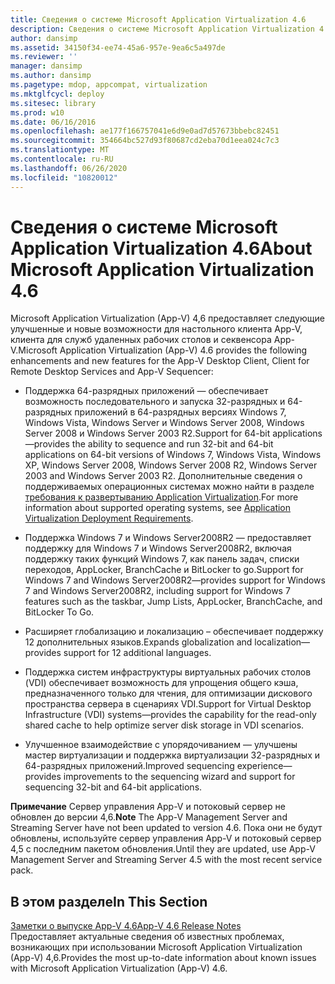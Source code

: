 ```yaml
---
title: Сведения о системе Microsoft Application Virtualization 4.6
description: Сведения о системе Microsoft Application Virtualization 4.6
author: dansimp
ms.assetid: 34150f34-ee74-45a6-957e-9ea6c5a497de
ms.reviewer: ''
manager: dansimp
ms.author: dansimp
ms.pagetype: mdop, appcompat, virtualization
ms.mktglfcycl: deploy
ms.sitesec: library
ms.prod: w10
ms.date: 06/16/2016
ms.openlocfilehash: ae177f166757041e6d9e0ad7d57673bbebc82451
ms.sourcegitcommit: 354664bc527d93f80687cd2eba70d1eea024c7c3
ms.translationtype: MT
ms.contentlocale: ru-RU
ms.lasthandoff: 06/26/2020
ms.locfileid: "10820012"
---
```

# <span data-ttu-id="bf2b0-103">Сведения о системе Microsoft Application Virtualization 4.6</span><span class="sxs-lookup"><span data-stu-id="bf2b0-103">About Microsoft Application Virtualization 4.6</span></span>


<span data-ttu-id="bf2b0-104">Microsoft Application Virtualization (App-V) 4,6 предоставляет следующие улучшенные и новые возможности для настольного клиента App-V, клиента для служб удаленных рабочих столов и секвенсора App-V.</span><span class="sxs-lookup"><span data-stu-id="bf2b0-104">Microsoft Application Virtualization (App-V) 4.6 provides the following enhancements and new features for the App-V Desktop Client, Client for Remote Desktop Services and App-V Sequencer:</span></span>

-   <span data-ttu-id="bf2b0-105">Поддержка 64-разрядных приложений — обеспечивает возможность последовательного и запуска 32-разрядных и 64-разрядных приложений в 64-разрядных версиях Windows 7, Windows Vista, Windows Server и Windows Server 2008, Windows Server 2008 и Windows Server 2003 R2.</span><span class="sxs-lookup"><span data-stu-id="bf2b0-105">Support for 64-bit applications—provides the ability to sequence and run 32-bit and 64-bit applications on 64-bit versions of Windows 7, Windows Vista, Windows XP, Windows Server 2008, Windows Server 2008 R2, Windows Server 2003 and Windows Server 2003 R2.</span></span> <span data-ttu-id="bf2b0-106">Дополнительные сведения о поддерживаемых операционных системах можно найти в разделе [требования к развертыванию Application Virtualization](application-virtualization-deployment-requirements.md).</span><span class="sxs-lookup"><span data-stu-id="bf2b0-106">For more information about supported operating systems, see [Application Virtualization Deployment Requirements](application-virtualization-deployment-requirements.md).</span></span>

-   <span data-ttu-id="bf2b0-107">Поддержка Windows 7 и Windows Server2008R2 — предоставляет поддержку для Windows 7 и Windows Server2008R2, включая поддержку таких функций Windows 7, как панель задач, списки переходов, AppLocker, BranchCache и BitLocker to go.</span><span class="sxs-lookup"><span data-stu-id="bf2b0-107">Support for Windows 7 and Windows Server2008R2—provides support for Windows 7 and Windows Server2008R2, including support for Windows 7 features such as the taskbar, Jump Lists, AppLocker, BranchCache, and BitLocker To Go.</span></span>

-   <span data-ttu-id="bf2b0-108">Расширяет глобализацию и локализацию – обеспечивает поддержку 12 дополнительных языков.</span><span class="sxs-lookup"><span data-stu-id="bf2b0-108">Expands globalization and localization—provides support for 12 additional languages.</span></span>

-   <span data-ttu-id="bf2b0-109">Поддержка систем инфраструктуры виртуальных рабочих столов (VDI) обеспечивает возможность для упрощения общего кэша, предназначенного только для чтения, для оптимизации дискового пространства сервера в сценариях VDI.</span><span class="sxs-lookup"><span data-stu-id="bf2b0-109">Support for Virtual Desktop Infrastructure (VDI) systems—provides the capability for the read-only shared cache to help optimize server disk storage in VDI scenarios.</span></span>

-   <span data-ttu-id="bf2b0-110">Улучшенное взаимодействие с упорядочиванием — улучшены мастер виртуализации и поддержка виртуализации 32-разрядных и 64-разрядных приложений.</span><span class="sxs-lookup"><span data-stu-id="bf2b0-110">Improved sequencing experience—provides improvements to the sequencing wizard and support for sequencing 32-bit and 64-bit applications.</span></span>

<span data-ttu-id="bf2b0-111">**Примечание**  Сервер управления App-V и потоковый сервер не обновлен до версии 4,6.</span><span class="sxs-lookup"><span data-stu-id="bf2b0-111">**Note** The App-V Management Server and Streaming Server have not been updated to version 4.6.</span></span> <span data-ttu-id="bf2b0-112">Пока они не будут обновлены, используйте сервер управления App-V и потоковый сервер 4,5 с последним пакетом обновления.</span><span class="sxs-lookup"><span data-stu-id="bf2b0-112">Until they are updated, use App-V Management Server and Streaming Server 4.5 with the most recent service pack.</span></span>

 

## <span data-ttu-id="bf2b0-113">В этом разделе</span><span class="sxs-lookup"><span data-stu-id="bf2b0-113">In This Section</span></span>


<a href="" id="app-v-4-6-release-notes"></a>[<span data-ttu-id="bf2b0-114">Заметки о выпуске App-V 4.6</span><span class="sxs-lookup"><span data-stu-id="bf2b0-114">App-V 4.6 Release Notes</span></span>](app-v-46-release-notes.md)  
<span data-ttu-id="bf2b0-115">Предоставляет актуальные сведения об известных проблемах, возникающих при использовании Microsoft Application Virtualization (App-V) 4,6.</span><span class="sxs-lookup"><span data-stu-id="bf2b0-115">Provides the most up-to-date information about known issues with Microsoft Application Virtualization (App-V) 4.6.</span></span>

 

 






